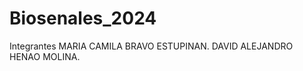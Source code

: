 # Biosenales_2024
Integrantes MARIA CAMILA BRAVO ESTUPINAN.
            DAVID ALEJANDRO HENAO MOLINA.
